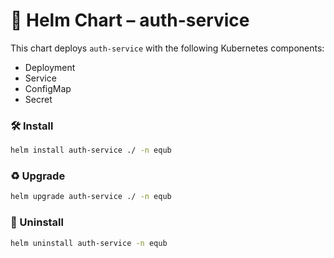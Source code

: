 # 🚀 Helm Chart – auth-service

This chart deploys `auth-service` with the following Kubernetes components:
- Deployment
- Service
- ConfigMap
- Secret

### 🛠 Install

```bash
helm install auth-service ./ -n equb
```

### ♻️ Upgrade

```bash
helm upgrade auth-service ./ -n equb
```

### 🧼 Uninstall

```bash
helm uninstall auth-service -n equb
```